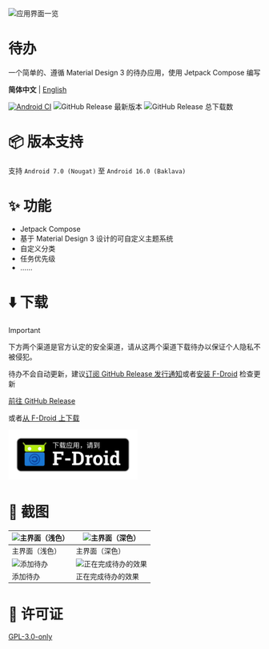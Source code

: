![应用界面一览](https://s2.loli.net/2025/02/17/l7soMcfm6HJRg8t.png)
# 待办
一个简单的、遵循 Material Design 3 的待办应用，使用 Jetpack Compose 编写

**简体中文** | [English](https://github.com/Super12138/ToDo/blob/main/README_EN.md)

[![Android CI](https://github.com/Super12138/ToDo/actions/workflows/android_ci.yml/badge.svg)](https://github.com/Super12138/ToDo/actions/workflows/android_ci.yml)
![GitHub Release 最新版本](https://img.shields.io/github/v/release/Super12138/ToDo?style=flat-square)
![GitHub Release 总下载数](https://img.shields.io/github/downloads/Super12138/ToDo/total?style=flat-square)

# 📦 版本支持
支持 `Android 7.0 (Nougat)` 至 `Android 16.0 (Baklava)`

# ✨ 功能
- Jetpack Compose
- 基于 Material Design 3 设计的可自定义主题系统
- 自定义分类
- 任务优先级
- ……

# ⬇️ 下载
> [!IMPORTANT]
> 下方两个渠道是官方认定的安全渠道，请从这两个渠道下载待办以保证个人隐私不被侵犯。
>
> 待办不会自动更新，建议[订阅 GitHub Release 发行通知](https://docs.github.com/zh/account-and-profile/managing-subscriptions-and-notifications-on-github/setting-up-notifications/configuring-notifications#configuring-your-watch-settings-for-an-individual-repository)或者[安装 F-Droid](https://f-droid.org/) 检查更新

[前往 GitHub Release](https://github.com/Super12138/ToDo/releases/)

或者[从 F-Droid 上下载](https://f-droid.org/packages/cn.super12138.todo)

[<img src="./art/get-it-on-fdroid-zh-cn.png" height="100" />](https://f-droid.org/packages/cn.super12138.todo)

# 📸 截图
| ![主界面（浅色）](https://s2.loli.net/2025/02/17/mDz9jFIHW23YPUK.png) | ![主界面（深色）](https://s2.loli.net/2025/02/17/7ZLoHRifKka93c1.png) |
| --- | --- |
| 主界面（浅色） | 主界面（深色） |
| ![添加待办](https://s2.loli.net/2025/08/01/NWOQGRtVUpDmXIA.png) | ![正在完成待办的效果](https://s2.loli.net/2025/02/17/UFna9tvRkAphrIS.png) |
| 添加待办 | 正在完成待办的效果 |

# 📃 许可证
[GPL-3.0-only](https://github.com/Super12138/ToDo/blob/main/LICENSE)
